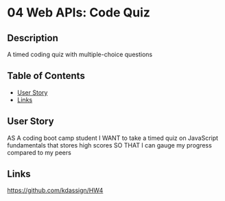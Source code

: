 # 04 Web APIs: Code Quiz

## Description
A timed coding quiz with multiple-choice questions

## Table of Contents
* [User Story](#userstory)
* [Links](#links)

## User Story
AS A coding boot camp student
I WANT to take a timed quiz on JavaScript fundamentals that stores high scores
SO THAT I can gauge my progress compared to my peers

## Links
https://github.com/kdassign/HW4
